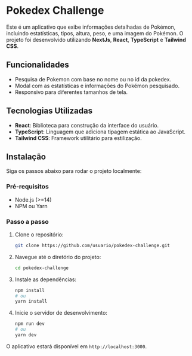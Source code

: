 # Pokedex Challenge

Este é um aplicativo que exibe informações detalhadas de Pokémon, incluindo estatísticas, tipos, altura, peso, e uma imagem do Pokémon. O projeto foi desenvolvido utilizando **NextJs**, **React**, **TypeScript** e **Tailwind CSS**.

## Funcionalidades

- Pesquisa de Pokemon com base no nome ou no id da pokedex.
- Modal com as estatísticas e informações do Pokémon pesquisado.
- Responsivo para diferentes tamanhos de tela.

## Tecnologias Utilizadas

- **React**: Biblioteca para construção da interface do usuário.
- **TypeScript**: Linguagem que adiciona tipagem estática ao JavaScript.
- **Tailwind CSS**: Framework utilitário para estilização.

## Instalação

Siga os passos abaixo para rodar o projeto localmente:

### Pré-requisitos

- Node.js (>=14)
- NPM ou Yarn

### Passo a passo

1. Clone o repositório:
    ```bash
    git clone https://github.com/usuario/pokedex-challenge.git
    ```

2. Navegue até o diretório do projeto:
    ```bash
    cd pokedex-challenge
    ```

3. Instale as dependências:
    ```bash
    npm install
    # ou
    yarn install
    ```

4. Inicie o servidor de desenvolvimento:
    ```bash
    npm run dev
    # ou
    yarn dev
    ```

O aplicativo estará disponível em `http://localhost:3000`.
